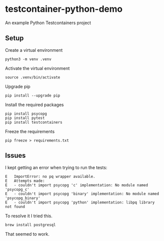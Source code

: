 # testcontainer-python-demo

An example Python Testcontainers project


## Setup

Create a virtual environment

```shell
python3 -m venv .venv
```

Activate the virtual environment

```shell
source .venv/bin/activate
```

Upgrade pip

```shell
pip install --upgrade pip
```

Install the required packages

```shell
pip install psycopg
pip install pytest
pip install testcontainers
```

Freeze the requirements

```shell
pip freeze > requirements.txt
```

## Issues

I kept getting an error when trying to run the tests:

```text
E   ImportError: no pq wrapper available.
E   Attempts made:
E   - couldn't import psycopg 'c' implementation: No module named 'psycopg_c'
E   - couldn't import psycopg 'binary' implementation: No module named 'psycopg_binary'
E   - couldn't import psycopg 'python' implementation: libpq library not found
```

To resolve it I tried this.

```shell
brew install postgresql
```

That seemed to work.